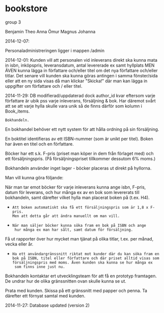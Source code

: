 bookstore
=========

group 3

Benjamin
Theo
Anna
Ömur
Magnus
Johanna

2014-12-07:

Personaladministreringen ligger i mappen /admin

2014-12-01:
Kunden vill att personalen vid inleverans direkt ska kunna mata in isbn, inköpspris, leveransdatum, antal levererade ex samt hyllplats
MEN ÄVEN
kunna lägga in författare och/eller titel om det nya författare och/eller titlar. Det senare vill kunden ska kunna göras antingen i samma fönster/sida eller att en ny sida visas då man klickar "Skicka!" där man kan lägga in uppgifter om författare och / eller titel.



2014-11-29:
DB modifierad/uppdaterad dock author_id kvar eftersom varje författare är ubik pss varje inleverans, försäljning & bok. Har däremot svårt att se att varje hylla skulle vara unik så de finns därför som kolumn i Book_items.


	Bokhandeln.

En bokhandel behöver ett nytt system för att hålla ordning på sin försäljning.

En boktitel identifieras av ett ISBN-nummer (som är unikt per titel).
Boken har även en titel och en författare.

Böcker har ett s.k. F-pris (priset man köper in dem från förlaget med) och ett försäljningspris. (På försäljningspriset tillkommer dessutom 6% moms.)

Bokhandeln använder inget lager - böcker placeras ut direkt på hyllorna.

Man vill kunna göra följande:

När man tar emot böcker för varje inleverans kunna ange isbn, F-pris, datum för leverans, och hur många ex av en bok som levererats till bokhandeln, samt därefter vilket hylla man placerat boken på (t.ex. H4).

-     Att boken automatiskt ska få ett försäljningspris som är 1,8 x F-pris.
      Men att detta går att ändra manuellt om man vill.

-     När man säljer böcker kunna söka fram en bok på ISBN och ange
       hur många ex man har sålt, samt datum för försäljning.

Få ut rapporter över hur mycket man tjänat på olika titlar, t.ex. per månad, vecka eller år.

-     Ha ett användargränssnitt riktat mot kunder där du kan söka fram en
      bok på ISBN, titel eller författare och där priset alltid visas som
      försäljningspris med moms. Även kunden ska kunna se hur många ex
       som finns inne just nu.

Bokhandeln kontaktar ert utvecklingsteam för att få en prototyp framtagen. De undrar hur de olika gränssnitten ovan skulle kunna se ut.

Prata med kunden.
Skissa på ett gränssnitt med papper och penna.
Ta därefter ett förnyat samtal med kunden.


2014-11-27: Database updated (version 2)
